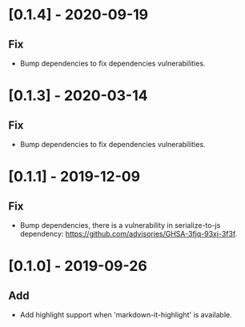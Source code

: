 # [0.1.4] - 2020-09-19
## Fix
- Bump dependencies to fix dependencies vulnerabilities.

# [0.1.3] - 2020-03-14
## Fix
- Bump dependencies to fix dependencies vulnerabilities.

# [0.1.1] - 2019-12-09
## Fix
- Bump dependencies, there is a vulnerability in serialize-to-js dependency: https://github.com/advisories/GHSA-3fjq-93xj-3f3f.


# [0.1.0] - 2019-09-26
## Add
- Add highlight support when 'markdown-it-highlight' is available.
